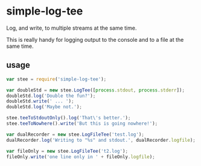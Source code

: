 # simple-log-tee

Log, and write, to multiple streams at the same time.

This is really handy for logging output to the console and to a file at the same time.

## usage

```javascript
var stee = require('simple-log-tee');

var doubleStd = new stee.LogTee([process.stdout, process.stderr]);
doubleStd.log('Double the fun?');
doubleStd.write(' ... ');
doubleStd.log('Maybe not.');

stee.teeToStdoutOnly().log('That\'s better.');
stee.teeToNowhere().write('But this is going nowhere!');

var dualRecorder = new stee.LogFileTee('test.log');
dualRecorder.log('Writing to "%s" and stdout.', dualRecorder.logfile);

var fileOnly = new stee.LogFileTee('t2.log');
fileOnly.write('one line only in ' + fileOnly.logfile);
```
